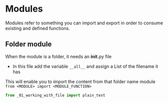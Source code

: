 # Modules 
Modules refer to something you can import and export in order to consume
existing and defined functions.

## Folder module
When the module is a folder, it needs an __init__.py file
- In this file add the variable `__all__` and assign a List of 
  the filename it has 

This will enable you to import the content from that folder name module
`from <MODULE> import <MODULE_FUNCTION>`

```py
from _01_working_with_file import plain_text